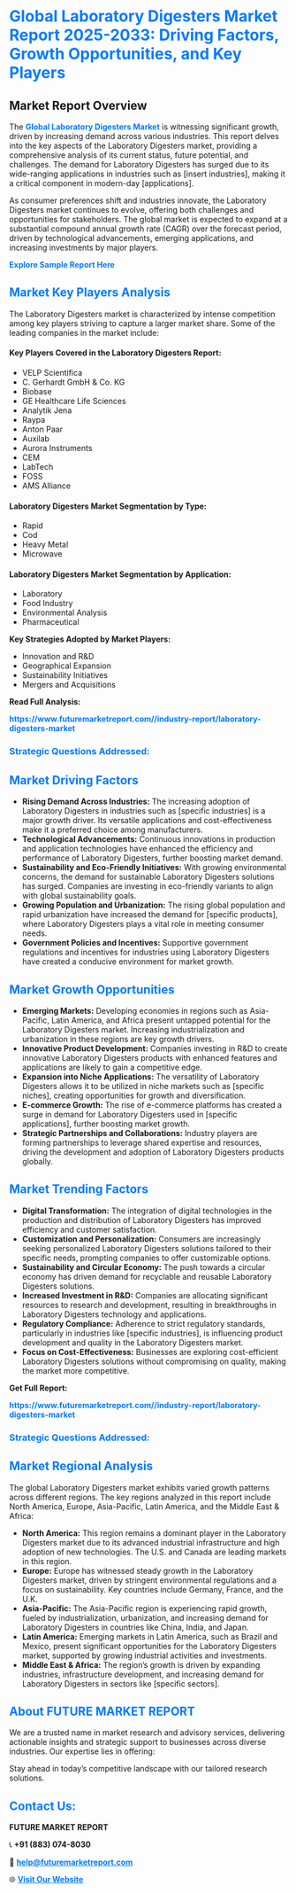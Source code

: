 <h1 style="color: #007BFF;">Global Laboratory Digesters Market Report 2025-2033: Driving Factors, Growth Opportunities, and Key Players</h1>

<section id="overview">
<h2>Market Report Overview</h2>
<p>The <a href="https://www.futuremarketreport.com//industry-report/laboratory-digesters-market" style="color: #007BFF; text-decoration: none;"><strong>Global Laboratory Digesters Market</strong></a> is witnessing significant growth, driven by increasing demand across various industries. This report delves into the key aspects of the Laboratory Digesters market, providing a comprehensive analysis of its current status, future potential, and challenges. The demand for Laboratory Digesters has surged due to its wide-ranging applications in industries such as [insert industries], making it a critical component in modern-day [applications].</p>
<p>As consumer preferences shift and industries innovate, the Laboratory Digesters market continues to evolve, offering both challenges and opportunities for stakeholders. The global market is expected to expand at a substantial compound annual growth rate (CAGR) over the forecast period, driven by technological advancements, emerging applications, and increasing investments by major players.</p>
</section>

<section id="overview">
<p><a href="https://www.futuremarketreport.com//request-sample/reportId=56557" style="color: #007BFF; text-decoration: none;"><strong>Explore Sample Report Here</strong></a></p>
</section>

<section id="key-players">
<h2 style="color: #007BFF;">Market Key Players Analysis</h2>
<p>The Laboratory Digesters market is characterized by intense competition among key players striving to capture a larger market share. Some of the leading companies in the market include:</p>
<h4>Key Players Covered in the Laboratory Digesters Report:</h4>
<ul><li>VELP Scientifica</li><li>C. Gerhardt GmbH &amp; Co. KG</li><li>Biobase</li><li>GE Healthcare Life Sciences</li><li>Analytik Jena</li><li>Raypa</li><li>Anton Paar</li><li>Auxilab</li><li>Aurora Instruments</li><li>CEM</li><li>LabTech</li><li>FOSS</li><li>AMS Alliance</li></ul>
<h4>Laboratory Digesters Market Segmentation by Type:</h4>
<ul><li>Rapid</li><li>Cod</li><li>Heavy Metal</li><li>Microwave</li></ul>

<h4>Laboratory Digesters Market Segmentation by Application:</h4>
<ul><li>Laboratory</li><li>Food Industry</li><li>Environmental Analysis</li><li>Pharmaceutical</li></ul>
<p><strong>Key Strategies Adopted by Market Players:</strong></p>
<ul>
<li>Innovation and R&D</li>
<li>Geographical Expansion</li>
<li>Sustainability Initiatives</li>
<li>Mergers and Acquisitions</li>
</ul>
</section>

<section>
<p><strong>Read Full Analysis: </strong></p><a href="https://www.futuremarketreport.com//industry-report/laboratory-digesters-market" style="color: #007BFF; text-decoration: none;"><strong>https://www.futuremarketreport.com//industry-report/laboratory-digesters-market</strong></a>
<h3 style="color: #007BFF;">Strategic Questions Addressed:</h3>
</section>

<section id="driving-factors">
<h2 style="color: #007BFF;">Market Driving Factors</h2>
<ul>
<li><strong>Rising Demand Across Industries:</strong> The increasing adoption of Laboratory Digesters in industries such as [specific industries] is a major growth driver. Its versatile applications and cost-effectiveness make it a preferred choice among manufacturers.</li>
<li><strong>Technological Advancements:</strong> Continuous innovations in production and application technologies have enhanced the efficiency and performance of Laboratory Digesters, further boosting market demand.</li>
<li><strong>Sustainability and Eco-Friendly Initiatives:</strong> With growing environmental concerns, the demand for sustainable Laboratory Digesters solutions has surged. Companies are investing in eco-friendly variants to align with global sustainability goals.</li>
<li><strong>Growing Population and Urbanization:</strong> The rising global population and rapid urbanization have increased the demand for [specific products], where Laboratory Digesters plays a vital role in meeting consumer needs.</li>
<li><strong>Government Policies and Incentives:</strong> Supportive government regulations and incentives for industries using Laboratory Digesters have created a conducive environment for market growth.</li>
</ul>
</section>

<section id="growth-opportunities">
<h2 style="color: #007BFF;">Market Growth Opportunities</h2>
<ul>
<li><strong>Emerging Markets:</strong> Developing economies in regions such as Asia-Pacific, Latin America, and Africa present untapped potential for the Laboratory Digesters market. Increasing industrialization and urbanization in these regions are key growth drivers.</li>
<li><strong>Innovative Product Development:</strong> Companies investing in R&D to create innovative Laboratory Digesters products with enhanced features and applications are likely to gain a competitive edge.</li>
<li><strong>Expansion into Niche Applications:</strong> The versatility of Laboratory Digesters allows it to be utilized in niche markets such as [specific niches], creating opportunities for growth and diversification.</li>
<li><strong>E-commerce Growth:</strong> The rise of e-commerce platforms has created a surge in demand for Laboratory Digesters used in [specific applications], further boosting market growth.</li>
<li><strong>Strategic Partnerships and Collaborations:</strong> Industry players are forming partnerships to leverage shared expertise and resources, driving the development and adoption of Laboratory Digesters products globally.</li>
</ul>
</section>

<section id="trending-factors">
<h2 style="color: #007BFF;">Market Trending Factors</h2>
<ul>
<li><strong>Digital Transformation:</strong> The integration of digital technologies in the production and distribution of Laboratory Digesters has improved efficiency and customer satisfaction.</li>
<li><strong>Customization and Personalization:</strong> Consumers are increasingly seeking personalized Laboratory Digesters solutions tailored to their specific needs, prompting companies to offer customizable options.</li>
<li><strong>Sustainability and Circular Economy:</strong> The push towards a circular economy has driven demand for recyclable and reusable Laboratory Digesters solutions.</li>
<li><strong>Increased Investment in R&D:</strong> Companies are allocating significant resources to research and development, resulting in breakthroughs in Laboratory Digesters technology and applications.</li>
<li><strong>Regulatory Compliance:</strong> Adherence to strict regulatory standards, particularly in industries like [specific industries], is influencing product development and quality in the Laboratory Digesters market.</li>
<li><strong>Focus on Cost-Effectiveness:</strong> Businesses are exploring cost-efficient Laboratory Digesters solutions without compromising on quality, making the market more competitive.</li>
</ul>
</section>

<section>
<p><strong>Get Full Report: </strong></p><a href="https://www.futuremarketreport.com//industry-report/laboratory-digesters-market" style="color: #007BFF; text-decoration: none;"><strong>https://www.futuremarketreport.com//industry-report/laboratory-digesters-market</strong></a>
<h3 style="color: #007BFF;">Strategic Questions Addressed:</h3>
</section>


<section id="regional-analysis">
<h2 style="color: #007BFF;">Market Regional Analysis</h2>
<p>The global Laboratory Digesters market exhibits varied growth patterns across different regions. The key regions analyzed in this report include North America, Europe, Asia-Pacific, Latin America, and the Middle East & Africa:</p>
<ul>
<li><strong>North America:</strong> This region remains a dominant player in the Laboratory Digesters market due to its advanced industrial infrastructure and high adoption of new technologies. The U.S. and Canada are leading markets in this region.</li>
<li><strong>Europe:</strong> Europe has witnessed steady growth in the Laboratory Digesters market, driven by stringent environmental regulations and a focus on sustainability. Key countries include Germany, France, and the U.K.</li>
<li><strong>Asia-Pacific:</strong> The Asia-Pacific region is experiencing rapid growth, fueled by industrialization, urbanization, and increasing demand for Laboratory Digesters in countries like China, India, and Japan.</li>
<li><strong>Latin America:</strong> Emerging markets in Latin America, such as Brazil and Mexico, present significant opportunities for the Laboratory Digesters market, supported by growing industrial activities and investments.</li>
<li><strong>Middle East & Africa:</strong> The region’s growth is driven by expanding industries, infrastructure development, and increasing demand for Laboratory Digesters in sectors like [specific sectors].</li>
</ul>
</section>

<footer>
<h2 style="color: #007BFF;">About FUTURE MARKET REPORT</h2>
<p>We are a trusted name in market research and advisory services, delivering actionable insights and strategic support to businesses across diverse industries. Our expertise lies in offering:</p>

<p>Stay ahead in today’s competitive landscape with our tailored research solutions.</p>

<h2 style="color: #007BFF;">Contact Us:</h2>
<p><strong>FUTURE MARKET REPORT</strong></p>
<p>📞 <strong>+91 (883) 074-8030</strong></p>
<p>📧 <strong><a href="mailto:help@futuremarketreport.com" style="color: #007BFF;">help@futuremarketreport.com</a></strong></p>
<p>🌐 <strong><a href="https://www.futuremarketreport.com/" style="color: #007BFF;">Visit Our Website</a></strong></p>
</footer>